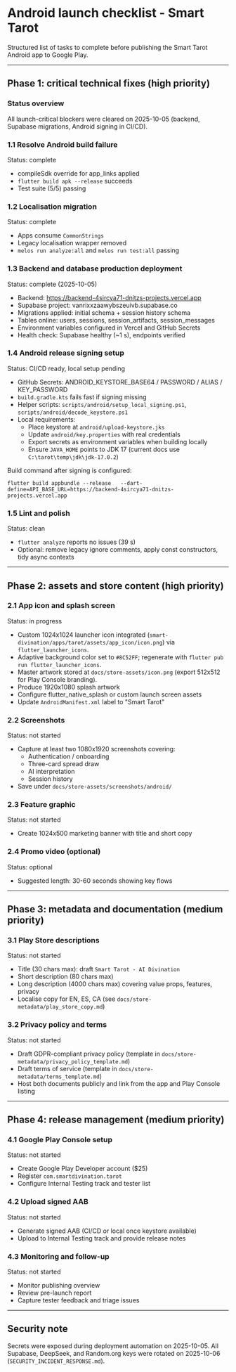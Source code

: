 # Android launch checklist - Smart Tarot

Structured list of tasks to complete before publishing the Smart Tarot Android app to Google Play.

---

## Phase 1: critical technical fixes (high priority)

### Status overview
All launch-critical blockers were cleared on 2025-10-05 (backend, Supabase migrations, Android signing in CI/CD).

### 1.1 Resolve Android build failure
Status: complete
- compileSdk override for app_links applied
- `flutter build apk --release` succeeds
- Test suite (5/5) passing

### 1.2 Localisation migration
Status: complete
- Apps consume `CommonStrings`
- Legacy localisation wrapper removed
- `melos run analyze:all` and `melos run test:all` passing

### 1.3 Backend and database production deployment
Status: complete (2025-10-05)
- Backend: https://backend-4sircya71-dnitzs-projects.vercel.app
- Supabase project: vanrixxzaawybszeuivb.supabase.co
- Migrations applied: initial schema + session history schema
- Tables online: users, sessions, session_artifacts, session_messages
- Environment variables configured in Vercel and GitHub Secrets
- Health check: Supabase healthy (~1 s), endpoints verified

### 1.4 Android release signing setup
Status: CI/CD ready, local setup pending
- GitHub Secrets: ANDROID_KEYSTORE_BASE64 / PASSWORD / ALIAS / KEY_PASSWORD
- `build.gradle.kts` fails fast if signing missing
- Helper scripts: `scripts/android/setup_local_signing.ps1`, `scripts/android/decode_keystore.ps1`
- Local requirements:
  * Place keystore at `android/upload-keystore.jks`
  * Update `android/key.properties` with real credentials
  * Export secrets as environment variables when building locally
  * Ensure `JAVA_HOME` points to JDK 17 (current docs use `C:\tarot\temp\jdk\jdk-17.0.2`)

Build command after signing is configured:
```
flutter build appbundle --release   --dart-define=API_BASE_URL=https://backend-4sircya71-dnitzs-projects.vercel.app
```

### 1.5 Lint and polish
Status: clean
- `flutter analyze` reports no issues (39 s)
- Optional: remove legacy ignore comments, apply const constructors, tidy async contexts

---

## Phase 2: assets and store content (high priority)

### 2.1 App icon and splash screen
Status: in progress
- Custom 1024x1024 launcher icon integrated (`smart-divination/apps/tarot/assets/app_icon/icon.png`) via `flutter_launcher_icons`.
- Adaptive background color set to `#8C52FF`; regenerate with `flutter pub run flutter_launcher_icons`.
- Master artwork stored at `docs/store-assets/icon.png` (export 512x512 for Play Console branding).
- Produce 1920x1080 splash artwork
- Configure flutter_native_splash or custom launch screen assets
- Update `AndroidManifest.xml` label to "Smart Tarot"

### 2.2 Screenshots
Status: not started
- Capture at least two 1080x1920 screenshots covering:
  * Authentication / onboarding
  * Three-card spread draw
  * AI interpretation
  * Session history
- Save under `docs/store-assets/screenshots/android/`

### 2.3 Feature graphic
Status: not started
- Create 1024x500 marketing banner with title and short copy

### 2.4 Promo video (optional)
Status: optional
- Suggested length: 30-60 seconds showing key flows

---

## Phase 3: metadata and documentation (medium priority)

### 3.1 Play Store descriptions
Status: not started
- Title (30 chars max): draft `Smart Tarot - AI Divination`
- Short description (80 chars max)
- Long description (4000 chars max) covering value props, features, privacy
- Localise copy for EN, ES, CA (see `docs/store-metadata/play_store_copy.md`)

### 3.2 Privacy policy and terms
Status: not started
- Draft GDPR-compliant privacy policy (template in `docs/store-metadata/privacy_policy_template.md`)
- Draft terms of service (template in `docs/store-metadata/terms_template.md`)
- Host both documents publicly and link from the app and Play Console listing

---

## Phase 4: release management (medium priority)

### 4.1 Google Play Console setup
Status: not started
- Create Google Play Developer account ($25)
- Register `com.smartdivination.tarot`
- Configure Internal Testing track and tester list

### 4.2 Upload signed AAB
Status: not started
- Generate signed AAB (CI/CD or local once keystore available)
- Upload to Internal Testing track and provide release notes

### 4.3 Monitoring and follow-up
Status: not started
- Monitor publishing overview
- Review pre-launch report
- Capture tester feedback and triage issues

---

## Security note
Secrets were exposed during deployment automation on 2025-10-05. All Supabase, DeepSeek, and Random.org keys were rotated on 2025-10-06 (`SECURITY_INCIDENT_RESPONSE.md`).
